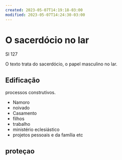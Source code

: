 ```yaml
---
created: 2023-05-07T14:19:18-03:00
modified: 2023-05-07T14:24:30-03:00
---
```


# O sacerdócio no lar

Sl 127

O texto trata do sacerdócio, o papel masculino no lar.

## Edificação
processos construtivos. 
- Namoro
- noivado
- Casamento
- filhos
- trabalho
- ministério eclesiástico
- projetos pessoais e da família etc

## proteçao
